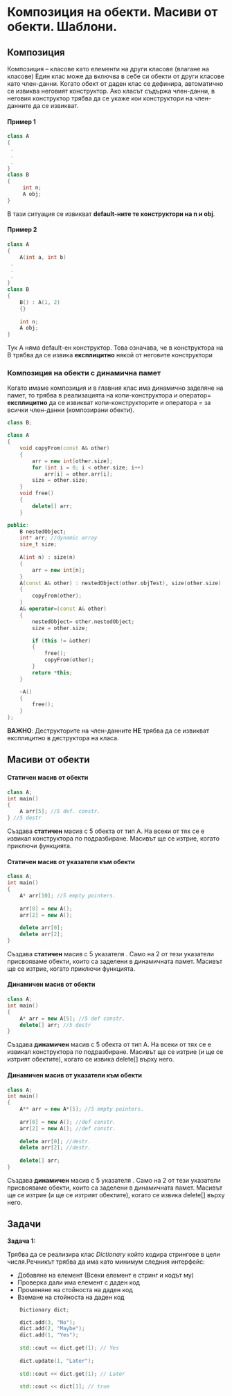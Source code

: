 # Композиция на обекти. Масиви от обекти. Шаблони.
## Композиция
Композиция – класове като елементи на други класове (влагане на класове) Един клас може да включва в себе си обекти от други класове като член-данни. Когато обект от даден клас се дефинира, автоматично се извиква неговият конструктор. Ако класът съдържа член-данни, в неговия конструктор трябва да се укаже кои конструктори на член-данните да се извикват.
#### Пример 1
```c++
class A
{
 .
 .
 .
}
class B
{
	 int n;
	 A obj;
}
 ```
В тази ситуация се извикват **default-ните те конструктори на n и obj**.
#### Пример 2
```c++
class A
{
	A(int a, int b)
 .
 .
 .
}
class B
{
	B() : A(1, 2)
	{}
	
	int n;
	A obj;
}
 ```
Тук A няма default-ен конструктор. Това означава, че в конструктора на B трябва да се извика **експлицитно** някой от неговите конструктори
### Композиция на обекти с динамична памет
Когато имаме композиция и в главния клас има динамично заделяне на памет, то трябва в реализацията на копи-конструктора и оператор=  **експлицитно** да се извикват копи-конструкторите и оператора = за всички член-данни (композирани обекти). 
```c++
class B;

class A
{
	void copyFrom(const A& other)
	{
		arr = new int[other.size];
		for (int i = 0; i < other.size; i++)
			arr[i] = other.arr[i];
		size = other.size;
	}
	void free()
	{
		delete[] arr;
	}

public:
	B nestedObject;
	int* arr; //dynamic array
	size_t size; 
  
	A(int n) : size(n)
	{
		arr = new int[n];
	}
	A(const A& other) : nestedObject(other.objTest), size(other.size)
	{
		copyFrom(other);
	}
	A& operator=(const A& other)
	{
		nestedObject= other.nestedObject;
		size = other.size;

		if (this != &other)
		{
			free();
			copyFrom(other);
		}
		return *this;
	}

	~A()
	{
		free();
	}
};
 ```
 **ВАЖНО**: Деструкторите на член-данните **НЕ** трябва да се извикват експлицитно в деструктора на класа.

## Масиви от обекти
#### Статичен масив от обекти
 
```c++
class A;
int main()
{
	A arr[5]; //5 def. constr.
} //5 destr
 ```
Създава **статичен** масив с 5 обекта от тип A. На всеки от тях се е извикал конструктора по подразбиране.
Масивът ще се изтрие, когато приключи функцията.
#### Статичен масив от указатели към обекти
```c++
class A;
int main()
{
	A* arr[10]; //5 empty pointers.
	
	arr[0] = new A();
	arr[2] = new A();
	
	delete arr[0];
	delete arr[2];
}
 ```
Създава **статичен** масив с 5 указателя . Само на 2 от тези указатели присвояваме обекти, които са заделени в динамичната памет.
Масивът ще се изтрие, когато приключи функцията.
#### Динамичен масив от обекти
```c++
class A;
int main()
{
	A* arr = new A[5]; //5 def constr.
	delete[] arr; //5 destr
} 
 ```
Създава **динамичен** масив с 5 обекта от тип A. На всеки от тях се е извикал конструктора по подразбиране.
Масивът ще се изтрие (и ще се изтрият обектите), когато се извика delete[] върху него.

#### Динамичен масив от указатели към обекти
```c++
class A;
int main()
{
	A** arr = new A*[5]; //5 empty pointers.
	
	arr[0] = new A(); //def constr. 
	arr[2] = new A(); //def constr.
	
	delete arr[0]; //destr.
	delete arr[2]; //destr.
	
	delete[] arr;
}
 ```
 Създава **динамичен** масив с 5 указателя . Само на 2 от тези указатели присвояваме обекти, които са заделени в динамичната памет.
Масивът ще се изтрие (и ще се изтрият обектите), когато се извика delete[] върху него.



## Задачи

**Задача 1:**

Трябва да се реализира клас *Dictionary* който кодира стрингове в цели числя.Речникът трябва да има като минимум следния интерфейс:
- Добавяне на елемент (Всеки елемент е стринг и кодът му)
- Проверка дали има елемент с даден код
- Променяне на стойноста на даден код
- Вземане на стойноста на даден код

```c++
	Dictionary dict;

	dict.add(3, "No");
	dict.add(2, "Maybe");
	dict.add(1, "Yes");
	
	std::cout << dict.get(1); // Yes
	
	dict.update(1, "Later");
	
	std::cout << dict.get(1); // Later
	
	std::cout << dict[1]; // true
```
